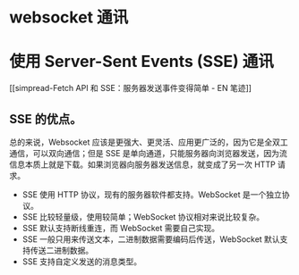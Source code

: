 
# websocket 通讯

# 使用 Server-Sent Events (SSE) 通讯
[[simpread-Fetch API 和 SSE：服务器发送事件变得简单 - EN 笔迹]]

## SSE 的优点。

总的来说，Websocket 应该是更强大、更灵活、应用更广泛的，因为它是全双工通信，可以双向通信；但是 SSE 是单向通道，只能服务器向浏览器发送，因为流信息本质上就是下载。如果浏览器向服务器发送信息，就变成了另一次 HTTP 请求。

- SSE 使用 HTTP 协议，现有的服务器软件都支持。WebSocket 是一个独立协议。
- SSE 比较轻量级，使用较简单；WebSocket 协议相对来说比较复杂。
- SSE 默认支持断线重连，而 WebSocket 需要自己实现。
- SSE 一般只用来传送文本，二进制数据需要编码后传送，WebSocket 默认支持传送二进制数据。
- SSE 支持自定义发送的消息类型。
